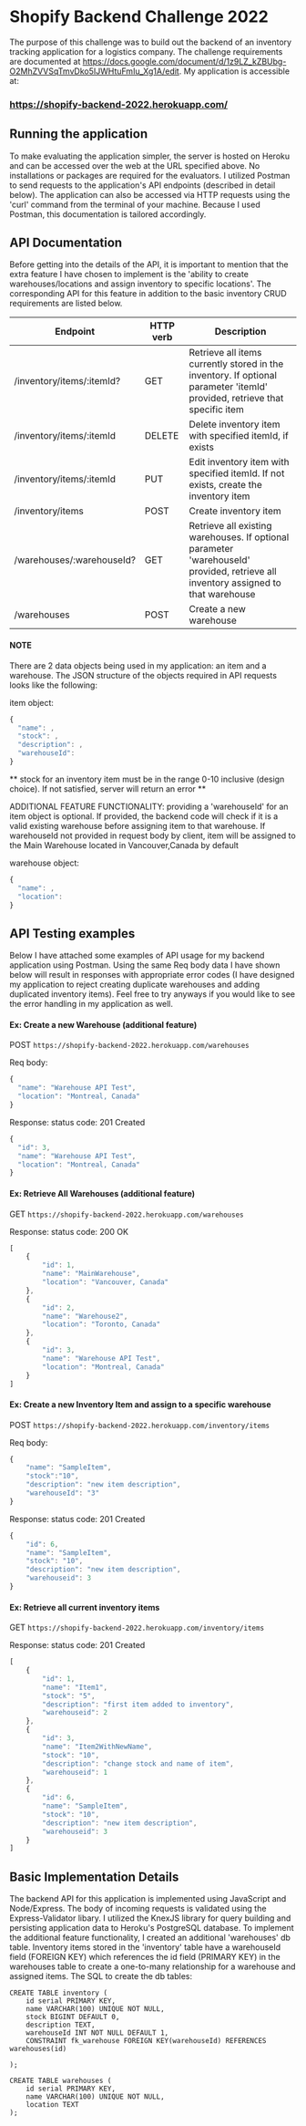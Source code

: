 # Shopify Backend Challenge 2022
The purpose of this challenge was to build out the backend of an inventory tracking application for a logistics company. The challenge requirements are documented at https://docs.google.com/document/d/1z9LZ_kZBUbg-O2MhZVVSqTmvDko5IJWHtuFmIu_Xg1A/edit. My application is accessible at:
### https://shopify-backend-2022.herokuapp.com/

## Running the application
To make evaluating the application simpler, the server is hosted on Heroku and can be accessed over the web at the URL specified above. No installations or packages
are required for the evaluators. I utilized Postman to send requests to the application's API endpoints (described in detail below). The application can also be accessed via HTTP requests using the 'curl' command from the terminal of your machine. Because I used Postman, this documentation is tailored accordingly.

## API Documentation
Before getting into the details of the API, it is important to mention that the extra feature I have chosen to implement is the 'ability to create warehouses/locations and assign inventory to specific locations'. The corresponding API for this feature in addition to the basic inventory CRUD requirements are listed below.

| Endpoint | HTTP verb | Description |
| --- | --- | --- |
| /inventory/items/:itemId? | GET | Retrieve all items currently stored in the inventory. If optional parameter 'itemId' provided, retrieve that specific item |
| /inventory/items/:itemId | DELETE | Delete inventory item with specified itemId, if exists |
| /inventory/items/:itemId | PUT | Edit inventory item with specified itemId. If not exists, create the inventory item |
| /inventory/items | POST | Create inventory item |
| /warehouses/:warehouseId? | GET | Retrieve all existing warehouses. If optional parameter 'warehouseId' provided, retrieve all inventory assigned to that warehouse |
| /warehouses | POST | Create a new warehouse |

#### NOTE
There are 2 data objects being used in my application: an item and a warehouse. The JSON structure of the objects required in API requests looks like the following:

item object:
```javascript
{ 
  "name": ,
  "stock": ,
  "description": ,
  "warehouseId":
}
```
** stock for an inventory item must be in the range 0-10 inclusive (design choice). If not satisfied, server will return an error **

ADDITIONAL FEATURE FUNCTIONALITY: providing a 'warehouseId' for an item object is optional. If provided, the backend code will check if it is a valid existing warehouse before assigning item to that warehouse. If warehouseId not provided in request body by client, item will be assigned to the Main Warehouse located in Vancouver,Canada by default

warehouse object:
```javascript
{ 
  "name": ,
  "location": 
}
```

## API Testing examples
Below I have attached some examples of API usage for my backend application using Postman. Using the same Req body data I have shown below will result in responses with appropriate error codes (I have designed my application to reject creating duplicate warehouses and adding duplicated inventory items). Feel free to try anyways if you would like to see the error handling in my application as well.

#### Ex: Create a new Warehouse (additional feature)
POST `https://shopify-backend-2022.herokuapp.com/warehouses`

Req body:
```javascript
{ 
  "name": "Warehouse API Test",
  "location": "Montreal, Canada"
}
```

Response:
status code: 201 Created
```javascript
{
  "id": 3,
  "name": "Warehouse API Test",
  "location": "Montreal, Canada"
}
```
#### Ex: Retrieve All Warehouses (additional feature)
GET `https://shopify-backend-2022.herokuapp.com/warehouses`

Response:
status code: 200 OK
```javascript
[
    {
        "id": 1,
        "name": "MainWarehouse",
        "location": "Vancouver, Canada"
    },
    {
        "id": 2,
        "name": "Warehouse2",
        "location": "Toronto, Canada"
    },
    {
        "id": 3,
        "name": "Warehouse API Test",
        "location": "Montreal, Canada"
    }
]
```
#### Ex: Create a new Inventory Item and assign to a specific warehouse
POST `https://shopify-backend-2022.herokuapp.com/inventory/items`

Req body:
```javascript
{
    "name": "SampleItem",
    "stock":"10",
    "description": "new item description",
    "warehouseId": "3"
}
```

Response: 
status code: 201 Created
```javascript
{
    "id": 6,
    "name": "SampleItem",
    "stock": "10",
    "description": "new item description",
    "warehouseid": 3
}
```
#### Ex: Retrieve all current inventory items
GET `https://shopify-backend-2022.herokuapp.com/inventory/items`

Response: 
status code: 201 Created
```javascript
[
    {
        "id": 1,
        "name": "Item1",
        "stock": "5",
        "description": "first item added to inventory",
        "warehouseid": 2
    },
    {
        "id": 3,
        "name": "Item2WithNewName",
        "stock": "10",
        "description": "change stock and name of item",
        "warehouseid": 1
    },
    {
        "id": 6,
        "name": "SampleItem",
        "stock": "10",
        "description": "new item description",
        "warehouseid": 3
    }
]
```
## Basic Implementation Details
The backend API for this application is implemented using JavaScript and Node/Express. The body of incoming requests is validated using the Express-Validator libary. I utilized the KnexJS library for query building and persisting application data to Heroku's PostgreSQL database. To implement the additional feature functionality, I created an additional 'warehouses' db table. Inventory items stored in the 'inventory' table have a warehouseId field (FOREIGN KEY) which references the id field (PRIMARY KEY) in the warehouses table to create a one-to-many relationship for a warehouse and assigned items. The SQL to create the db tables:
```
CREATE TABLE inventory (
    id serial PRIMARY KEY,
    name VARCHAR(100) UNIQUE NOT NULL,
    stock BIGINT DEFAULT 0,
    description TEXT,
    warehouseId INT NOT NULL DEFAULT 1,
    CONSTRAINT fk_warehouse FOREIGN KEY(warehouseId) REFERENCES warehouses(id)

);

CREATE TABLE warehouses (
    id serial PRIMARY KEY,
    name VARCHAR(100) UNIQUE NOT NULL,
    location TEXT
);
```


